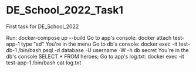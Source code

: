 # DE_School_2022_Task1
First task for DE_School_2022

Run:                            docker-compose up --build
Go to app's console:            docker attach test-app-1
                                type "sd"
                You're in the menu
Go to db's console:             docker exec -it test-db-1 /bin/bash
                                psql -d database -U username -W -h db
                                secret
                You're in the db's console
                                SELECT * FROM heroes;
Go to app's log.txt:            docker exec -it test-app-1 /bin/bash
                                cat log.txt
                            

